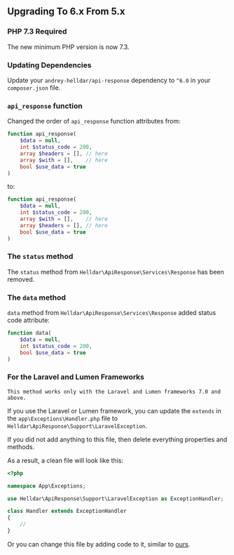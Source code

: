 ## Upgrading To 6.x From 5.x

### PHP 7.3 Required

The new minimum PHP version is now 7.3.

### Updating Dependencies

Update your `andrey-helldar/api-response` dependency to `^6.0` in your `composer.json` file.


### `api_response` function

Changed the order of `api_response` function attributes from:

```php
function api_response(
    $data = null,
    int $status_code = 200,
    array $headers = [], // here
    array $with = [],    // here
    bool $use_data = true
)
```

to:

```php
function api_response(
    $data = null,
    int $status_code = 200,
    array $with = [],    // here
    array $headers = [], // here
    bool $use_data = true
)
```

### The `status` method

The `status` method from `Helldar\ApiResponse\Services\Response` has been removed.


### The `data` method

`data` method from `Helldar\ApiResponse\Services\Response` added status code attribute:

```php
function data(
    $data = null,
    int $status_code = 200,
    bool $use_data = true
)
```

### For the Laravel and Lumen Frameworks

    This method works only with the Laravel and Lumen frameworks 7.0 and above.

If you use the Laravel or Lumen framework, you can update the `extends` in the `app\Exceptions\Handler.php` file
to `Helldar\ApiResponse\Support\LaravelException`.

If you did not add anything to this file, then delete everything properties and methods.

As a result, a clean file will look like this:

```php
<?php

namespace App\Exceptions;

use Helldar\ApiResponse\Support\LaravelException as ExceptionHandler;

class Handler extends ExceptionHandler
{
    //
}
```

Or you can change this file by adding code to it, similar to [ours](../src/Support/LaravelException.php).
